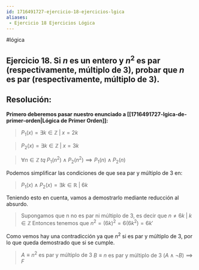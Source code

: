 ```yaml
---
id: 1716491727-ejercicio-18-ejercicios-lgica
aliases:
 - Ejercicio 18 Ejercicios Lógica
---
```


#lógica
## Ejercicio 18. Si $n$ es un entero y $n^2$ es par (respectivamente, múltiplo de 3), probar que $n$ es par (respectivamente, múltiplo de 3).

## Resolución:

**Primero deberemos pasar nuestro enunciado a [[1716491727-lgica-de-primer-orden|Lógica de Primer Orden]]:**


>$P_1(x)= \exists k \in \mathbb{Z} \; | \; x = 2k$

>$P_2(x)= \exists k \in \mathbb{Z} \; | \; x = 3k$

>$\forall n \in \mathbb{Z} \; tq \; P_1(n^2) \land P_2(n^2) \implies P_1(n) \land P_2(n)$

Podemos simplificar las condiciones de que sea par y múltiplo de 3 en:

>$P_1(x) \land P_2(x) = \exists k \in \mathbb{R} \; | \; 6k$

Teniendo esto en cuenta, vamos a demostrarlo mediante reducción al absurdo.

>Supongamos que n no es par ni múltiplo de 3, es decir que $n \neq 6k \; | \; k \in \mathbb{Z}$
>Entonces tenemos que $n^2 = (6k)^2 = 6(6k^2) = 6k'$

Como vemos hay una contradicción ya que $n^2$ si es par y múltiplo de 3, por lo que queda demostrado que si se cumple.

>$A \equiv n^2 \text{ es par y múltiplo de 3}$
>$B \equiv n \text{ es par y múltiplo de 3}$
>$(A \land \lnot B) \implies F$
 